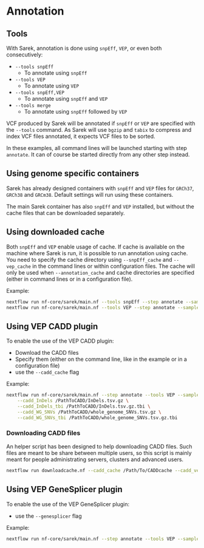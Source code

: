 # Annotation

## Tools

With Sarek, annotation is done using `snpEff`, `VEP`, or even both consecutively:

- `--tools snpEff`
  - To annotate using `snpEff`
- `--tools VEP`
  - To annotate using `VEP`
- `--tools snpEff,VEP`
  - To annotate using `snpEff` and `VEP`
- `--tools merge`
  - To annotate using `snpEff` followed by `VEP`

VCF produced by Sarek will be annotated if `snpEff` or `VEP` are specified with the `--tools` command.
As Sarek will use `bgzip` and `tabix` to compress and index VCF files annotated, it expects VCF files to be sorted.

In these examples, all command lines will be launched starting with step `annotate`.
It can of course be started directly from any other step instead.

## Using genome specific containers

Sarek has already designed containers with `snpEff` and `VEP` files for `GRCh37`, `GRCh38` and `GRCm38`.
Default settings will run using these containers.

The main Sarek container has also `snpEff` and `VEP` installed, but without the cache files that can be downloaded separately.

## Using downloaded cache

Both `snpEff` and `VEP` enable usage of cache.
If cache is available on the machine where Sarek is run, it is possible to run annotation using cache.
You need to specify the cache directory using `--snpEff_cache` and `--vep_cache` in the command lines or within configuration files.
The cache will only be used when `--annotation_cache` and cache directories are specified (either in command lines or in a configuration file).

Example:

```bash
nextflow run nf-core/sarek/main.nf --tools snpEff --step annotate --sample file.vcf.gz --snpEff_cache /Path/To/snpEffCache --annotation_cache
nextflow run nf-core/sarek/main.nf --tools VEP --step annotate --sample file.vcf.gz --vep_cache /Path/To/vepCache --annotation_cache
```

## Using VEP CADD plugin

To enable the use of the VEP CADD plugin:

- Download the CADD files
- Specify them (either on the command line, like in the example or in a configuration file)
- use the `--cadd_cache` flag

Example:

```bash
nextflow run nf-core/sarek/main.nf --step annotate --tools VEP --sample file.vcf.gz --cadd_cache \
    --cadd_InDels /PathToCADD/InDels.tsv.gz \
    --cadd_InDels_tbi /PathToCADD/InDels.tsv.gz.tbi \
    --cadd_WG_SNVs /PathToCADD/whole_genome_SNVs.tsv.gz \
    --cadd_WG_SNVs_tbi /PathToCADD/whole_genome_SNVs.tsv.gz.tbi
```

### Downloading CADD files

An helper script has been designed to help downloading CADD files.
Such files are meant to be share between multiple users, so this script is mainly meant for people administrating servers, clusters and advanced users.

```bash
nextflow run downloadcache.nf --cadd_cache /Path/To/CADDcache --cadd_version <CADD version> --genome <GENOME>
```

## Using VEP GeneSplicer plugin

To enable the use of the VEP GeneSplicer plugin:

- use the `--genesplicer` flag

Example:

```bash
nextflow run nf-core/sarek/main.nf --step annotate --tools VEP --sample file.vcf.gz --genesplicer
```
